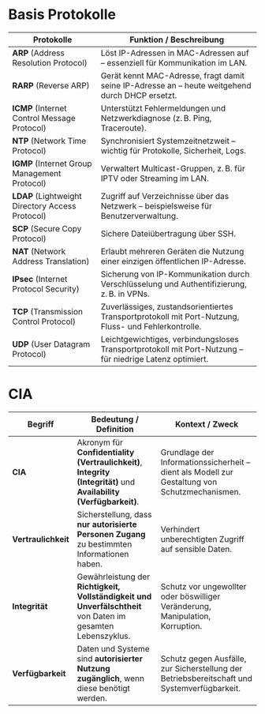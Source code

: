 # Basis Protokolle

| **Protokolle**                                    | **Funktion / Beschreibung**                                                                              |
| ------------------------------------------------ | -------------------------------------------------------------------------------------------------------- |
| **ARP** (Address Resolution Protocol)            | Löst IP-Adressen in MAC-Adressen auf – essenziell für Kommunikation im LAN.                              |
| **RARP** (Reverse ARP)                           | Gerät kennt MAC-Adresse, fragt damit seine IP-Adresse an – heute weitgehend durch DHCP ersetzt.          |
| **ICMP** (Internet Control Message Protocol)     | Unterstützt Fehlermeldungen und Netzwerkdiagnose (z. B. Ping, Traceroute).                               |
| **NTP** (Network Time Protocol)                  | Synchronisiert Systemzeitnetzweit – wichtig für Protokolle, Sicherheit, Logs.                            |
| **IGMP** (Internet Group Management Protocol)    | Verwaltert Multicast-Gruppen, z. B. für IPTV oder Streaming im LAN.                                      |
| **LDAP** (Lightweight Directory Access Protocol) | Zugriff auf Verzeichnisse über das Netzwerk – beispielsweise für Benutzerverwaltung.                     |
| **SCP** (Secure Copy Protocol)                   | Sichere Dateiübertragung über SSH.                                                                       |
| **NAT** (Network Address Translation)            | Erlaubt mehreren Geräten die Nutzung einer einzigen öffentlichen IP-Adresse.                             |
| **IPsec** (Internet Protocol Security)           | Sicherung von IP-Kommunikation durch Verschlüsselung und Authentifizierung, z. B. in VPNs.               |
| **TCP** (Transmission Control Protocol)          | Zuverlässiges, zustandsorientiertes Transportprotokoll mit Port-Nutzung, Fluss- und Fehlerkontrolle.     |
| **UDP** (User Datagram Protocol)                 | Leichtgewichtiges, verbindungsloses Transportprotokoll mit Port-Nutzung – für niedrige Latenz optimiert. |

# CIA

| Begriff             | Bedeutung / Definition                                                                                                                                                                              | Kontext / Zweck                                                                                                                                             |
| ------------------- | --------------------------------------------------------------------------------------------------------------------------------------------------------------------------------------------------- | ----------------------------------------------------------------------------------------------------------------------------------------------------------- |
| **CIA**             | Akronym für **Confidentiality (Vertraulichkeit)**, **Integrity (Integrität)** und **Availability (Verfügbarkeit)**.                                                                                 | Grundlage der Informationssicherheit – dient als Modell zur Gestaltung von Schutzmechanismen.                                             |
| **Vertraulichkeit** | Sicherstellung, dass **nur autorisierte Personen Zugang** zu bestimmten Informationen haben.                                                                                                        | Verhindert unberechtigten Zugriff auf sensible Daten.                                                                     |
| **Integrität**      | Gewährleistung der **Richtigkeit, Vollständigkeit und Unverfälschtheit** von Daten im gesamten Lebenszyklus.                                                                                        | Schutz vor ungewollter oder böswilliger Veränderung, Manipulation, Korruption.                 |
| **Verfügbarkeit**   | Daten und Systeme sind **autorisierter Nutzung zugänglich**, wenn diese benötigt werden.                                                                                                            | Schutz gegen Ausfälle, zur Sicherstellung der Betriebsbereitschaft und Systemverfügbarkeit.                               |


